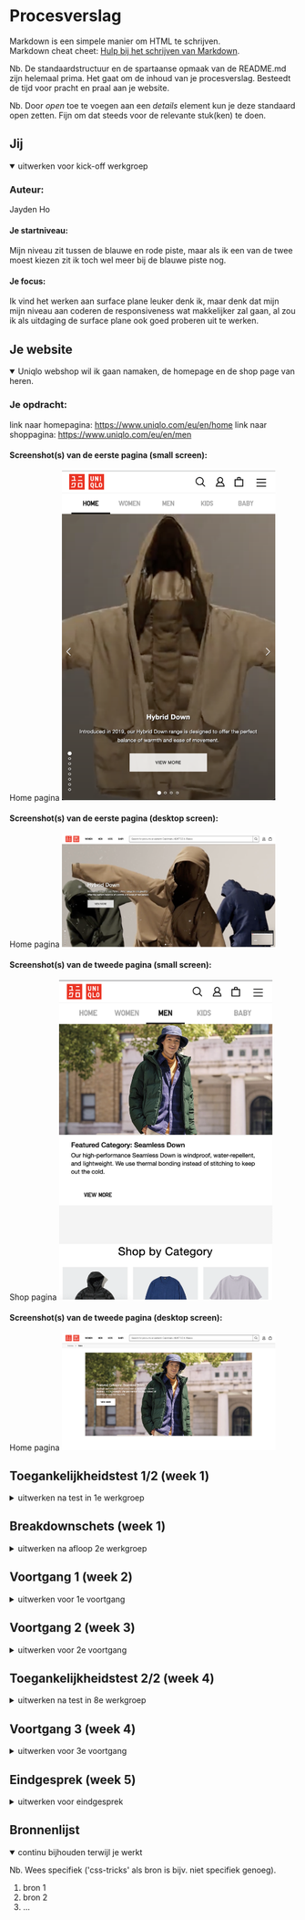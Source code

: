 # Procesverslag
Markdown is een simpele manier om HTML te schrijven.  
Markdown cheat cheet: [Hulp bij het schrijven van Markdown](https://github.com/adam-p/markdown-here/wiki/Markdown-Cheatsheet).

Nb. De standaardstructuur en de spartaanse opmaak van de README.md zijn helemaal prima. Het gaat om de inhoud van je procesverslag. Besteedt de tijd voor pracht en praal aan je website.

Nb. Door *open* toe te voegen aan een *details* element kun je deze standaard open zetten. Fijn om dat steeds voor de relevante stuk(ken) te doen.





## Jij

<details open>
  <summary>uitwerken voor kick-off werkgroep</summary>

  ### Auteur:
  Jayden Ho 

  #### Je startniveau:
  Mijn niveau zit tussen de blauwe en rode piste, maar als ik een van 
  de twee moest kiezen zit ik toch wel meer bij de blauwe piste nog.

  #### Je focus:
  Ik vind het werken aan surface plane leuker denk ik, maar denk dat mijn mijn niveau aan coderen de responsiveness wat makkelijker zal gaan, al zou ik als uitdaging de surface plane ook goed proberen uit te werken.
 
</details>





## Je website

<details open>
  <summary>Uniqlo webshop wil ik gaan namaken, de homepage en de shop page van heren.</summary>

  ### Je opdracht:
  link naar homepagina: https://www.uniqlo.com/eu/en/home
  link naar shoppagina: https://www.uniqlo.com/eu/en/men

  #### Screenshot(s) van de eerste pagina (small screen): 
Home pagina
  <img src="readme-images/homemobile.png" width="375px" alt="Dit is de landingspagina, waar je de nieuwe producten te geadverteerd krijgt op telefoon.">

 #### Screenshot(s) van de eerste pagina (desktop screen): 
Home pagina
  <img src="readme-images/homedesktop.png" width="375px" alt="Dit is de landingspagina, waar je de nieuwe producten te geadverteerd krijgt op desktop.">

  #### Screenshot(s) van de tweede pagina (small screen):
Shop pagina
  <img src="readme-images/shopmobile.png" width="375px" alt="dit is de pagina van de herenafdeling waar je te zien krijgt wat er allemaal te koop is op de telefoon.">

   #### Screenshot(s) van de tweede pagina (desktop screen): 
Home pagina
  <img src="readme-images/shopdesktop.png" width="375px" alt="Dit is de landingspagina, waar je de nieuwe producten te geadverteerd krijgt op de desktop.">
 
</details>



## Toegankelijkheidstest 1/2 (week 1)

<details>
  <summary>uitwerken na test in 1e werkgroep</summary>

  ### Bevindingen
  Het is heel irritant, je krijgt in een keer de hele menu voorgelezen en die neemt dan elk categorie per afdeling door en dat zijn er heel veel. Maar het werkte wel zoals het moest werken.

  #### Screenreader
  Met VoiceOver ging ik door de website van Uniqlo, en het begon direct met
  alles voor te lezen van de website en alle categorieën op te noemen.
 
  <img src="readme-images/categorie.png" width="375px" alt="je ziet hier alle categorieen die de screenreader dan een voor een opleest, en dat apart een keer bij vrouwen afdeling, mannen afdeling en kinder afdeling">


  #### Muis en Toetsenbord 
  Hier korte omschrijving (met indien nodig afbeeldingen)

  Hier een omschrijving van hoe het opgelost kan worden (met indien nodig afbeeldingen)


  #### Motoriek (shocks, elastiekjes)
  Hier korte omschrijving (met indien nodig afbeeldingen)

  Hier een omschrijving van hoe het opgelost kan worden (met indien nodig afbeeldingen)


  #### Visueel (brillen, contrast, kleurenblind, dark/light). 
  Hier korte omschrijving (met indien nodig afbeeldingen)

  Hier een omschrijving van hoe het opgelost kan worden (met indien nodig afbeeldingen)

</details>



## Breakdownschets (week 1)

<details>
  <summary>uitwerken na afloop 2e werkgroep</summary>

  ### de hele pagina: 
  <img src="readme-images/fullpagehome.jpg" width="375px" alt="breakdown van de hele pagina">
  <img src="readme-images/fullpagemen.jpg" width="375px" alt="breakdown van de hele pagina">

  ### dynamisch deel (bijv menu): 
  <img src="readme-images/menu.png" width="375px" alt="breakdown van een dynamisch deel">

</details>





## Voortgang 1 (week 2)

<details>
  <summary>uitwerken voor 1e voortgang</summary>

  ### Stand van zaken
  Er moet nog veel gebeuren, te lang bezig geweest met de carousel en had beter door kunnen gaan.

  ### Agenda voor meeting
  samen met je groepje opstellen

  | student 1      | student 2          | student 3    | student 4        |
  | ---            | ---                | ---          | ---              |
  | dit bespreken  | en dit             | en ik dit    | en dan ik dat    |
  | en dat ook nog | dit als er tijd is | nog een punt | dit wil ik zeker |
  | ...            | ...                | ...          | ...              |


  ### Verslag van meeting
  hier na afloop snel de uitkomsten van de meeting vastleggen

  - punt 1: Tip om niet teveel bij de carousel te blijven, de website die je nou bouwt
  heeft een ingewikkelde slider die je voor jezelf kan versimpelen. Officiele website heeft een slider dat links en recht gaat
  dat weer in een andere slider zit die verticaal naar boven en beneden gaat. Tip was om dat dus alleen maar horizontaal te laten
  en de verticale eruit te laten.
  - punt 2: Niet te lang vast blijven zitten bij een onderdeel en te moeilijk maken voor jezelf.
  - <img src="readme-images/voortgang1.jpg" width="375px" alt="formulier van voortgang 1">

</details>





## Voortgang 2 (week 3)

<details>
  <summary>uitwerken voor 2e voortgang</summary>

  ### Stand van zaken
  De homepage gaat de goede kant op, en kan binnenkort wel afgerond worden omdat het nu een kwestie is van
  copy pasten. Andere pagina moet nog veel aan gedaan worden maar daar is vooral grid het onderdeel en de rest in die
  pagina is gewoon content goed plaatsen en vormgeven. 


  ### Agenda voor meeting
  samen met je groepje opstellen

  | student 1      | student 2          | student 3    | student 4        |
  | ---            | ---                | ---          | ---              |
  | dit bespreken  | en dit             | en ik dit    | en dan ik dat    |
  | en dat ook nog | dit als er tijd is | nog een punt | dit wil ik zeker |
  | ...            | ...                | ...          | ...              |


  ### Verslag van meeting
  hier na afloop snel de uitkomsten van de meeting vastleggen

  - punt 1
  - punt 2
  - nog een punt
- ...

</details>





## Toegankelijkheidstest 2/2 (week 4)

<details>
  <summary>uitwerken na test in 8e werkgroep</summary>

  ### Bevindingen
  Lijst met je bevindingen die in de test naar voren kwamen (geef ook aan wat er verbeterd is):

  #### Screenreader
  Hier korte omschrijving (met indien nodig afbeeldingen)

  Hier een omschrijving van hoe het opgelost kan worden (met indien nodig afbeeldingen)


  #### Muis en Toetsenbord 
  Hier korte omschrijving (met indien nodig afbeeldingen)

  Hier een omschrijving van hoe het opgelost kan worden (met indien nodig afbeeldingen)


  #### Motoriek (shocks, elastiekjes)
  Hier korte omschrijving (met indien nodig afbeeldingen)

  Hier een omschrijving van hoe het opgelost kan worden (met indien nodig afbeeldingen)


  #### Visueel (brillen, contrast, kleurenblind, dark/light). 
  Hier korte omschrijving (met indien nodig afbeeldingen)

  Hier een omschrijving van hoe het opgelost kan worden (met indien nodig afbeeldingen)

</details>





## Voortgang 3 (week 4)

<details>
  <summary>uitwerken voor 3e voortgang</summary>

  ### Stand van zaken
  hier dit ging goed & dit was lastig (neem ook screenshots op van delen van je website en code)


  ### Agenda voor meeting
  samen met je groepje opstellen

  | student 1      | student 2          | student 3    | student 4        |
  | ---            | ---                | ---          | ---              |
  | dit bespreken  | en dit             | en ik dit    | en dan ik dat    |
  | en dat ook nog | dit als er tijd is | nog een punt | dit wil ik zeker |
  | ...            | ...                | ...          | ...              |


  ### Verslag van meeting
  hier na afloop snel de uitkomsten van de meeting vastleggen

  - punt 1
  - punt 2
  - nog een punt
  - ...

</details>





## Eindgesprek (week 5)

<details>
  <summary>uitwerken voor eindgesprek</summary>

  ### Je uitkomst - karakteristiek screenshots:
  <img src="readme-images/dummy-plaatje.jpg" width="375px" alt="uitomst opdracht 1">


  ### Dit ging goed/Heb ik geleerd: 
  Korte omschrijving met plaatjes

  <img src="readme-images/dummy-plaatje.jpg" width="375px" alt="top">


  ### Dit was lastig/Is niet gelukt:
  Korte omschrijving met plaatjes

  <img src="readme-images/dummy-plaatje.jpg" width="375px" alt="bummer">
</details>





## Bronnenlijst

<details open>
  <summary>continu bijhouden terwijl je werkt</summary>

  Nb. Wees specifiek ('css-tricks' als bron is bijv. niet specifiek genoeg).

  1. bron 1
  2. bron 2
  3. ...

</details>